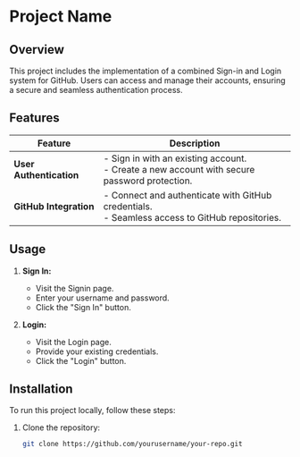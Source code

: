 # Project Name

## Overview

This project includes the implementation of a combined Sign-in and Login system for GitHub. Users can access and manage their accounts, ensuring a secure and seamless authentication process.

## Features

| Feature             | Description                                      |
|---------------------|--------------------------------------------------|
| **User Authentication** | - Sign in with an existing account. <br/> - Create a new account with secure password protection. |
| **GitHub Integration** | - Connect and authenticate with GitHub credentials. <br/> - Seamless access to GitHub repositories. |

## Usage

1. **Sign In:**
   - Visit the Signin page.
   - Enter your username and password.
   - Click the "Sign In" button.

2. **Login:**
   - Visit the Login page.
   - Provide your existing credentials.
   - Click the "Login" button.

## Installation

To run this project locally, follow these steps:

1. Clone the repository:
   ```bash
   git clone https://github.com/yourusername/your-repo.git
